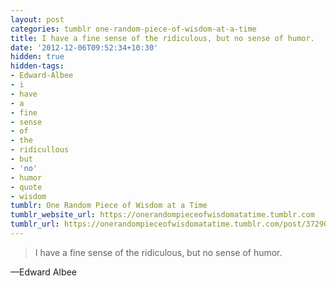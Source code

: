 ```yaml
---
layout: post
categories: tumblr one-random-piece-of-wisdom-at-a-time
title: I have a fine sense of the ridiculous, but no sense of humor.
date: '2012-12-06T09:52:34+10:30'
hidden: true
hidden-tags:
- Edward-Albee
- i
- have
- a
- fine
- sense
- of
- the
- ridicullous
- but
- 'no'
- humor
- quote
- wisdom
tumblr: One Random Piece of Wisdom at a Time
tumblr_website_url: https://onerandompieceofwisdomatatime.tumblr.com
tumblr_url: https://onerandompieceofwisdomatatime.tumblr.com/post/37290479795/i-have-a-fine-sense-of-the-ridiculous-but-no
---
```

> I have a fine sense of the ridiculous, but no sense of humor.

—Edward Albee
